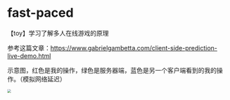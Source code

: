 # fast-paced
【toy】学习了解多人在线游戏的原理

参考这篇文章：https://www.gabrielgambetta.com/client-side-prediction-live-demo.html

示意图，红色是我的操作，绿色是服务器端，蓝色是另一个客户端看到的我的操作。（模拟网络延迟）

<img src="https://orzlinux.cn/img/fast-paced-learn.gif" style="zoom:50%;" />
